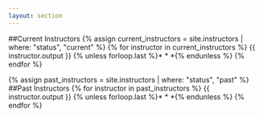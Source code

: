 ```yaml
---
layout: section
---
```

##Current Instructors
{% assign current_instructors = site.instructors | where: "status", "current" %}
{% for instructor in current_instructors %}
{{ instructor.output }}
{% unless forloop.last %}* * *{% endunless %}
{% endfor %}

{% assign past_instructors = site.instructors | where: "status", "past" %}
##Past Instructors
{% for instructor in past_instructors %}
{{ instructor.output }}
{% unless forloop.last %}* * *{% endunless %}
{% endfor %}
